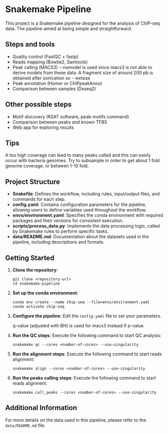 # Snakemake Pipeline

This project is a Snakemake pipeline designed for the analysis of ChIP-seq data. The pipeline aimed at being simple and straightforward.

## Steps and tools
- Quality control (FastQC + fastp)
- Reads mapping (Bowtie2, Samtools)
- Peak calling (MACS3) --nomodel is used since macs3 is not able to derive models from these data. A fragment size of around 200 pb is obtained after sonication so --extsize
- Peak annotation (Homer or ChIPpeakAnno)
- Comparison between samples (Deseq2)

## Other possible steps
- Motif discovery (RSAT software, peak-motifs command)
- Comparison between peaks and known TFBS
- Web app for exploring results

## Tips
A too high coverage can lead to many peaks called and this can easily occur with bacteria genomes. Try to subsample in order to get about 1 fold genome coverage, or between 1-10 fold.

## Project Structure

- **Snakefile**: Defines the workflow, including rules, input/output files, and commands for each step.
- **config.yaml**: Contains configuration parameters for the pipeline, allowing users to define variables used throughout the workflow.
- **envs/environment.yaml**: Specifies the conda environment with required packages and their versions for consistent execution.
- **scripts/process_data.py**: Implements the data processing logic, called by Snakemake rules to perform specific tasks.
- **data/README.md**: Documentation about the datasets used in the pipeline, including descriptions and formats.

## Getting Started

1. **Clone the repository**:
   ```
   git clone <repository-url>
   cd snakemake-pipeline
   ```

2. **Set up the conda environment**:
   ```
   conda env create --name chip-seq --file=envs/environment.yaml
   conda activate chip-seq
   ```

3. **Configure the pipeline**:
   Edit the `config.yaml` file to set your parameters.

   q-value (adjusted with BH) is used for macs3 instead if p-value

4. **Run the QC steps**:
   Execute the following command to start QC analysis:
   ```
   snakemake qc --cores <number-of-cores> --use-singularity
   ```

5. **Run the alignment steps**:
   Execute the following command to start reads alignment:
   ```
   snakemake align --cores <number-of-cores> --use-singularity
   ```

6. **Run the peaks calling steps**:
   Execute the following command to start reads alignment:
   ```
   snakemake call_peaks --cores <number-of-cores> --use-singularity
   ```

## Additional Information

For more details on the data used in this pipeline, please refer to the `data/README.md` file.